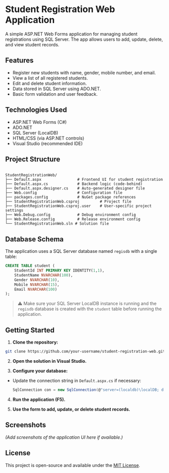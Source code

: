 # Student Registration Web Application

A simple ASP.NET Web Forms application for managing student registrations using SQL Server. The app allows users to add, update, delete, and view student records.

## Features

- Register new students with name, gender, mobile number, and email.
- View a list of all registered students.
- Edit and delete student information.
- Data stored in SQL Server using ADO.NET.
- Basic form validation and user feedback.

## Technologies Used

- ASP.NET Web Forms (C#)
- ADO.NET
- SQL Server (LocalDB)
- HTML/CSS (via ASP.NET controls)
- Visual Studio (recommended IDE)

## Project Structure

```

StudentRegistrationWeb/
├── Default.aspx                # Frontend UI for student registration
├── Default.aspx.cs             # Backend logic (code-behind)
├── Default.aspx.designer.cs    # Auto-generated designer file
├── Web.config                  # Configuration file
├── packages.config             # NuGet package references
├── StudentRegistrationWeb.csproj         # Project file
├── StudentRegistrationWeb.csproj.user    # User-specific project settings
├── Web.Debug.config            # Debug environment config
├── Web.Release.config          # Release environment config
└── StudentRegistrationWeb.sln # Solution file

````

## Database Schema

The application uses a SQL Server database named `regisdb` with a single table:

```sql
CREATE TABLE student (
    StudentId INT PRIMARY KEY IDENTITY(1,1),
    StudentName NVARCHAR(100),
    Gender NVARCHAR(10),
    Mobile NVARCHAR(15),
    Email NVARCHAR(100)
);
````

> ⚠️ Make sure your SQL Server LocalDB instance is running and the `regisdb` database is created with the `student` table before running the application.

## Getting Started

1. **Clone the repository:**

```bash
git clone https://github.com/your-username/student-registration-web.git
```

2. **Open the solution in Visual Studio.**

3. **Configure your database:**

* Update the connection string in `Default.aspx.cs` if necessary:

  ```csharp
  SqlConnection con = new SqlConnection(@"server=(localdb)\localDB; database=regisdb; Integrated Security=True;");
  ```

4. **Run the application (F5).**

5. **Use the form to add, update, or delete student records.**

## Screenshots

*(Add screenshots of the application UI here if available.)*

## License

This project is open-source and available under the [MIT License](LICENSE).

```
